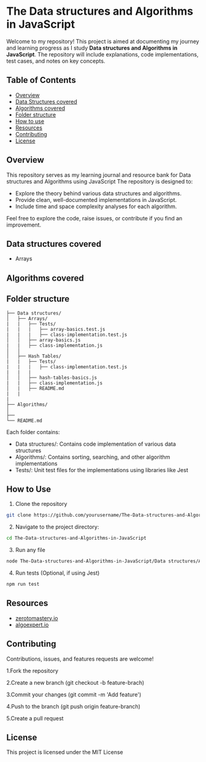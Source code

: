 # The Data structures and Algorithms in JavaScript

Welcome to my repository! This project is aimed at documenting my journey and learning progress as I study 
**Data structures and Algorithms in JavaScript**. The repository will include explanations, code 
implementations, test cases, and notes on key concepts.

## Table of Contents
* [Overview](#overview)
* [Data Structures covered](#data-structures-covered)
* [Algorithms covered](#algorithms)
* [Folder structure](#folder-structure)
* [How to use](#how-to-use)
* [Resources](#resources)
* [Contributing](#contributing)
* [License](#license)

## Overview
This repository serves as my learning journal and resource bank for Data structures and Algorithms using JavaScript
The repository is designed to:
  * Explore the theory behind various data structures and algorithms.
  * Provide clean, well-documented implementations in JavaScript.
  * Include time and space complexity analyses for each algorithm.

Feel free to explore the code, raise issues, or contribute if you find an improvement.

## Data structures covered
  * Arrays
 
## Algorithms covered

## Folder structure
  ```
├── Data structures/
│   ├── Arrays/
|   |   ├── Tests/
|   |   |   ├── array-basics.test.js
|   |   |   ├── class-implementation.test.js
│   │   ├── array-basics.js
|   |   ├── class-implementation.js
│   │   
│   ├── Hash Tables/
|   |   ├── Tests/
|   |   |   ├── class-implementation.test.js
|   |   |   
│   │   ├── hash-tables-basics.js
|   |   ├── class-implementation.js
│   |   ├── README.md
|   |
| 
├── Algorithms/
│  
├── 
└── README.md
```

Each folder contains:
* Data structures/: Contains code implementation of various data structures
* Algorithms/: Contains sorting, searching, and other algorithm implementations
* Tests/: Unit test files for the implementations using libraries like Jest

## How to Use
1. Clone the repository
```sh
git clone https://github.com/yourusername/The-Data-structures-and-Algorithms-in-JavaScript.git
```

2. Navigate to the project directory:
```sh
cd The-Data-structures-and-Algorithms-in-JavaScript
 ```
3. Run any file
```sh
node The-Data-structures-and-Algorithms-in-JavaScript/Data structures/Arrays/index.js
```
4. Run tests (Optional, if using Jest)
```sh
npm run test
```

## Resources
* [zerotomastery.io](https://zerotomastery.io/)
* [algoexpert.io](https://algoexpert.io/)

## Contributing
Contributions, issues, and features requests are welcome!

1.Fork the repository

2.Create a new branch (git checkout -b feature-brach)

3.Commit your changes (git commit -m 'Add feature')

4.Push to the branch (git push origin feature-branch)

5.Create a pull request

## License
This project is licensed under the MIT License

  
